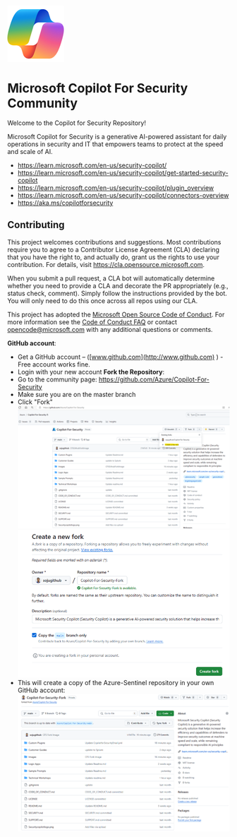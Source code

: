 ![Security CoPilot Logo](https://github.com/Azure/Copilot-For-Security/blob/main/Images/ic_fluent_copilot_64_64%402x.png)
# Microsoft Copilot For Security Community
Welcome to the Copilot for Security Repository!

Microsoft Copilot for Security is a generative AI-powered assistant for daily operations in security and IT that empowers teams to protect at the speed and scale of AI.
- https://learn.microsoft.com/en-us/security-copilot/
- https://learn.microsoft.com/en-us/security-copilot/get-started-security-copilot
- https://learn.microsoft.com/en-us/security-copilot/plugin_overview
- https://learn.microsoft.com/en-us/security-copilot/connectors-overview
- https://aka.ms/copilotforsecurity

## Contributing
This project welcomes contributions and suggestions.  Most contributions require you to agree to a Contributor License Agreement (CLA) declaring that you have the right to, and actually do, grant us
the rights to use your contribution. For details, visit https://cla.opensource.microsoft.com.

When you submit a pull request, a CLA bot will automatically determine whether you need to provide a CLA and decorate the PR appropriately (e.g., status check, comment). Simply follow the instructions
provided by the bot. You will only need to do this once across all repos using our CLA.

This project has adopted the [Microsoft Open Source Code of Conduct](https://opensource.microsoft.com/codeofconduct/). 
For more information see the [Code of Conduct FAQ](https://opensource.microsoft.com/codeofconduct/faq/) or contact [opencode@microsoft.com](mailto:opencode@microsoft.com) with any additional questions or comments.

**GitHub account**: 
- Get a GitHub account – ([www.github.com](http://www.github.com) ) - Free account works fine.
- Login with your new account
**Fork the Repository**:
- Go to the community page: https://github.com/Azure/Copilot-For-Security
- Make sure you are on the master branch
- Click "Fork"
  ![Github New Fork](https://github.com/Azure/Copilot-For-Security/blob/main/Images/CFSGithubfork.png)
  ![Create New Fork](https://github.com/Azure/Copilot-For-Security/blob/main/Images/CFSGithubforkCreate.png)
- This will create a copy of the Azure-Sentinel repository in your own GitHub account:
  ![View Your New Fork](https://github.com/Azure/Copilot-For-Security/blob/main/Images/CFSGithubforknew.png)

